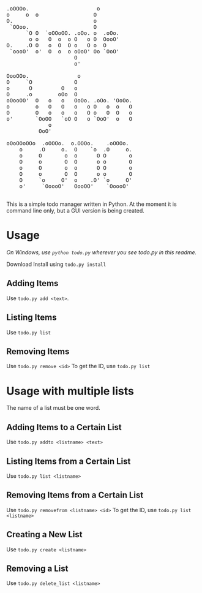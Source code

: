 <pre>.oOOOo.                     o             
o     o  o                 O              
O.                         o              
 `OOoo.                    O              
      `O O  `oOOoOO. .oOo. o  .oOo.       
       o o   O  o  o O   o O  OooO'       
O.    .O O   o  O  O o   O o  O           
 `oooO'  o'  O  o  o oOoO' Oo `OoO'       
                     O                    
                     o'                   

OooOOo.               o                 
O     `O             O                  
o      O         O   o                  
O     .o        oOo  O                  
oOooOO'  O   o   o   OoOo. .oOo. 'OoOo. 
o        o   O   O   o   o O   o  o   O 
O        O   o   o   o   O o   O  O   o 
o'       `OoOO   `oO O   o `OoO'  o   O 
             o                          
          OoO'                          

oOoOOoOOo  .oOOOo.  o.OOOo.    .oOOOo.  
    o     .O     o.  O    `o  .O     o. 
    o     O       o  o      O O       o 
    O     o       O  O      o o       O 
    o     O       o  o      O O       o 
    O     o       O  O      o o       O 
    O     `o     O'  o    .O' `o     O' 
    o'     `OoooO'   OooOO'    `OoooO'  
                                       </pre>

This is a simple todo manager written in Python. At the moment it is command 
line only, but a GUI version is being created.

Usage
=====
*On Windows, use `python todo.py` wherever you see todo.py in this readme.*

Download
Install using `todo.py install`

Adding Items
-------------
Use `todo.py add <text>`.

Listing Items
-------------
Use `todo.py list`

Removing Items
--------------
Use `todo.py remove <id>`
To get the ID, use `todo.py list`

Usage with multiple lists
==========================
The name of a list must be one word.

Adding Items to a Certain List
------------------------------
Use `todo.py addto <listname> <text>`

Listing Items from a Certain List
----------------------------------
Use `todo.py list <listname>`

Removing Items from a Certain List
-----------------------------------
Use `todo.py removefrom <listname> <id>`
To get the ID, use `todo.py list <listname>`

Creating a New List
--------------------
Use `todo.py create <listname>`

Removing a List
---------------
Use `todo.py delete_list <listname>`
